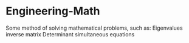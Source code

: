 # Engineering-Math
Some method of solving mathematical problems, such as:
Eigenvalues
inverse matrix
Determinant
simultaneous equations
